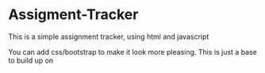 # Assigment-Tracker
This is a simple assignment tracker, using html and javascript

You can add css/bootstrap to make it look more pleasing.
This is just a base to build up on
